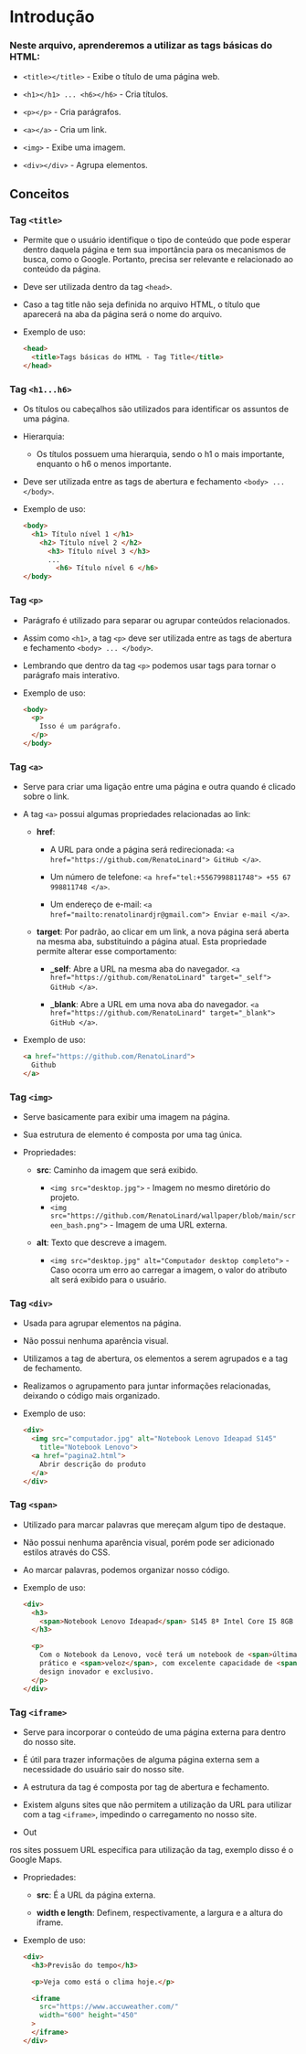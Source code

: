 # Introdução

### Neste arquivo, aprenderemos a utilizar as tags básicas do HTML:

- ```<title></title>``` - Exibe o título de uma página web.
    
- ```<h1></h1> ... <h6></h6>``` - Cria títulos.
    
- ```<p></p>``` - Cria parágrafos.
    
- ```<a></a>``` - Cria um link.
    
- ```<img>``` - Exibe uma imagem.
    
- ```<div></div>``` - Agrupa elementos.

## Conceitos

### Tag ```<title>```

- Permite que o usuário identifique o tipo de conteúdo que pode esperar dentro daquela página e tem sua importância para os mecanismos de busca, como o Google. Portanto, precisa ser relevante e relacionado ao conteúdo da página.

- Deve ser utilizada dentro da tag ```<head>```.

- Caso a tag title não seja definida no arquivo HTML, o título que aparecerá na aba da página será o nome do arquivo.

- Exemplo de uso:
    ```html
    <head>
      <title>Tags básicas do HTML - Tag Title</title>
    </head>
    ```

### Tag ```<h1...h6>```

- Os títulos ou cabeçalhos são utilizados para identificar os assuntos de uma página.

- Hierarquia:
    - Os títulos possuem uma hierarquia, sendo o h1 o mais importante, enquanto o h6 o menos importante.

- Deve ser utilizada entre as tags de abertura e fechamento ```<body> ... </body>```.

- Exemplo de uso:
    ```html
    <body>
      <h1> Título nível 1 </h1>
        <h2> Título nível 2 </h2>
          <h3> Título nível 3 </h3>
          ...
            <h6> Título nível 6 </h6>
    </body>
    ```

### Tag ```<p>```

- Parágrafo é utilizado para separar ou agrupar conteúdos relacionados.

- Assim como ```<h1>```, a tag ```<p>``` deve ser utilizada entre as tags de abertura e fechamento ```<body> ... </body>```.

- Lembrando que dentro da tag ```<p>``` podemos usar tags para tornar o parágrafo mais interativo.

- Exemplo de uso:
    ```html
    <body>
      <p>
        Isso é um parágrafo.
      </p>
    </body>
    ```

### Tag ```<a>```

- Serve para criar uma ligação entre uma página e outra quando é clicado sobre o link.

- A tag ```<a>``` possui algumas propriedades relacionadas ao link:
    - **href**:
      - A URL para onde a página será redirecionada: ```<a href="https://github.com/RenatoLinard"> GitHub </a>```.
        
      - Um número de telefone: ```<a href="tel:+5567998811748"> +55 67 998811748 </a>```.
        
      - Um endereço de e-mail: ```<a href="mailto:renatolinardjr@gmail.com"> Enviar e-mail </a>```.

    - **target**: Por padrão, ao clicar em um link, a nova página será aberta na mesma aba, substituindo a página atual. Esta propriedade permite alterar esse comportamento:
      - **_self**: Abre a URL na mesma aba do navegador.
        ```<a href="https://github.com/RenatoLinard" target="_self"> GitHub </a>```.
        
      - **_blank**: Abre a URL em uma nova aba do navegador.
        ```<a href="https://github.com/RenatoLinard" target="_blank"> GitHub </a>```.
 
- Exemplo de uso:
    ```html
    <a href="https://github.com/RenatoLinard">
      Github
    </a>
    ```

### Tag ```<img>```

- Serve basicamente para exibir uma imagem na página.

- Sua estrutura de elemento é composta por uma tag única.

- Propriedades:
    - **src**: Caminho da imagem que será exibido.    
      - ```<img src="desktop.jpg">``` - Imagem no mesmo diretório do projeto.
      - ```<img src="https://github.com/RenatoLinard/wallpaper/blob/main/screen_bash.png">``` - Imagem de uma URL externa.
     
    - **alt**: Texto que descreve a imagem.
      - ```<img src="desktop.jpg" alt="Computador desktop completo">``` - Caso ocorra um erro ao carregar a imagem, o valor do atributo alt será exibido para o usuário.

### Tag ```<div>```

- Usada para agrupar elementos na página.

- Não possui nenhuma aparência visual.

- Utilizamos a tag de abertura, os elementos a serem agrupados e a tag de fechamento.

- Realizamos o agrupamento para juntar informações relacionadas, deixando o código mais organizado.

- Exemplo de uso:
    ```html
    <div>
      <img src="computador.jpg" alt="Notebook Lenovo Ideapad S145"
        title="Notebook Lenovo">
      <a href="pagina2.html">
        Abrir descrição do produto
      </a>
    </div>
    ```

### Tag ```<span>```

- Utilizado para marcar palavras que mereçam algum tipo de destaque.

- Não possui nenhuma aparência visual, porém pode ser adicionado estilos através do CSS.

- Ao marcar palavras, podemos organizar nosso código.

- Exemplo de uso:
    ```html
    <div>
      <h3>
        <span>Notebook Lenovo Ideapad</span> S145 8ª Intel Core I5 8GB 1TB HD 15,6" W10 Prata
      </h3>

      <p>
        Com o Notebook da Lenovo, você terá um notebook de <span>última geração</span>,
        prático e <span>veloz</span>, com excelente capacidade de <span>armazenamento</span>,
        design inovador e exclusivo.
      </p>
    </div>
    ```

### Tag ```<iframe>```

- Serve para incorporar o conteúdo de uma página externa para dentro do nosso site.

- É útil para trazer informações de alguma página externa sem a necessidade do usuário sair do nosso site.

- A estrutura da tag é composta por tag de abertura e fechamento.

- Existem alguns sites que não permitem a utilização da URL para utilizar com a tag ```<iframe>```, impedindo o carregamento no nosso site.

- Out

ros sites possuem URL específica para utilização da tag, exemplo disso é o Google Maps.

- Propriedades:
    - **src**: É a URL da página externa.

    - **width e length**: Definem, respectivamente, a largura e a altura do iframe.
    
- Exemplo de uso:
    ```html
    <div>
      <h3>Previsão do tempo</h3>

      <p>Veja como está o clima hoje.</p>

      <iframe
        src="https://www.accuweather.com/"
        width="600" height="450"
      >
      </iframe>
    </div>
    ```
